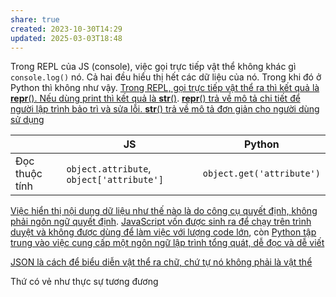 ```yaml
---
share: true
created: 2023-10-30T14:29
updated: 2025-03-03T18:48
---
```

Trong REPL của JS (console), việc gọi trực tiếp vật thể không khác gì `console.log()` nó. Cả hai đều hiểu thị hết các dữ liệu của nó. Trong khi đó ở Python thì không như vậy. [Trong REPL, gọi trực tiếp vật thể ra thì kết quả là __repr__(). Nếu dùng print thì kết quả là __str__()](./Python/Class/Trong%20REPL,%20g%E1%BB%8Di%20tr%E1%BB%B1c%20ti%E1%BA%BFp%20v%E1%BA%ADt%20th%E1%BB%83%20ra%20th%C3%AC%20k%E1%BA%BFt%20qu%E1%BA%A3%20l%C3%A0%20__repr__().%20N%E1%BA%BFu%20d%C3%B9ng%20print%20th%C3%AC%20k%E1%BA%BFt%20qu%E1%BA%A3%20l%C3%A0%20__str__().md). [__repr__() trả về mô tả chi tiết để người lập trình bảo trì và sửa lỗi. __str__() trả về mô tả đơn giản cho người dùng sử dụng](./Python/Class/__repr__()%20tr%E1%BA%A3%20v%E1%BB%81%20m%C3%B4%20t%E1%BA%A3%20chi%20ti%E1%BA%BFt%20%C4%91%E1%BB%83%20ng%C6%B0%E1%BB%9Di%20l%E1%BA%ADp%20tr%C3%ACnh%20b%E1%BA%A3o%20tr%C3%AC%20v%C3%A0%20s%E1%BB%ADa%20l%E1%BB%97i.%20__str__()%20tr%E1%BA%A3%20v%E1%BB%81%20m%C3%B4%20t%E1%BA%A3%20%C4%91%C6%A1n%20gi%E1%BA%A3n%20cho%20ng%C6%B0%E1%BB%9Di%20d%C3%B9ng%20s%E1%BB%AD%20d%E1%BB%A5ng.md) 

|                | JS                                        | Python                    |
| -------------- | ----------------------------------------- | ------------------------- |
| Đọc thuộc tính | `object.attribute`, `object['attribute']` | `object.get('attribute')` |


[Việc hiển thị nội dung dữ liệu như thế nào là do công cụ quyết định, không phải ngôn ngữ quyết định](../../../Kh%C3%A1i%20ni%E1%BB%87m%20c%C6%A1%20b%E1%BA%A3n%20v%C3%A0%20nguy%C3%AAn%20l%C3%BD%20l%E1%BA%ADp%20tr%C3%ACnh/Kh%C3%A1i%20ni%E1%BB%87m%20c%C6%A1%20b%E1%BA%A3n/Vi%E1%BB%87c%20hi%E1%BB%83n%20th%E1%BB%8B%20n%E1%BB%99i%20dung%20d%E1%BB%AF%20li%E1%BB%87u%20nh%C6%B0%20th%E1%BA%BF%20n%C3%A0o%20l%C3%A0%20do%20c%C3%B4ng%20c%E1%BB%A5%20quy%E1%BA%BFt%20%C4%91%E1%BB%8Bnh,%20kh%C3%B4ng%20ph%E1%BA%A3i%20ng%C3%B4n%20ng%E1%BB%AF%20quy%E1%BA%BFt%20%C4%91%E1%BB%8Bnh.md). [JavaScript vốn được sinh ra để chạy trên trình duyệt và không được dùng để làm việc với lượng code lớn](../%C3%9D%20%C4%91%E1%BB%93%20thi%E1%BA%BFt%20k%E1%BA%BF/JavaScript%20v%C3%A0%20Python/JavaScript%20v%E1%BB%91n%20%C4%91%C6%B0%E1%BB%A3c%20sinh%20ra%20%C4%91%E1%BB%83%20ch%E1%BA%A1y%20tr%C3%AAn%20tr%C3%ACnh%20duy%E1%BB%87t%20v%C3%A0%20kh%C3%B4ng%20%C4%91%C6%B0%E1%BB%A3c%20d%C3%B9ng%20%C4%91%E1%BB%83%20l%C3%A0m%20vi%E1%BB%87c%20v%E1%BB%9Bi%20l%C6%B0%E1%BB%A3ng%20code%20l%E1%BB%9Bn.md), còn [Python tập trung vào việc cung cấp một ngôn ngữ lập trình tổng quát, dễ đọc và dễ viết](../%C3%9D%20%C4%91%E1%BB%93%20thi%E1%BA%BFt%20k%E1%BA%BF/JavaScript%20v%C3%A0%20Python/Python%20t%E1%BA%ADp%20trung%20v%C3%A0o%20vi%E1%BB%87c%20cung%20c%E1%BA%A5p%20m%E1%BB%99t%20ng%C3%B4n%20ng%E1%BB%AF%20l%E1%BA%ADp%20tr%C3%ACnh%20t%E1%BB%95ng%20qu%C3%A1t,%20d%E1%BB%85%20%C4%91%E1%BB%8Dc%20v%C3%A0%20d%E1%BB%85%20vi%E1%BA%BFt.md)

[JSON là cách để biểu diễn vật thể ra chữ, chứ tự nó không phải là vật thể](../../../../%F0%9F%93%8AT%E1%BB%95%20ch%E1%BB%A9c,%20ph%C3%A2n%20t%C3%ADch%20d%E1%BB%AF%20li%E1%BB%87u/%C4%90%E1%BB%8Bnh%20d%E1%BA%A1ng%20d%E1%BB%AF%20li%E1%BB%87u/C%C3%B3%20c%E1%BA%A5u%20tr%C3%BAc/V%C4%83n%20b%E1%BA%A3n/JSON/JSON%20l%C3%A0%20c%C3%A1ch%20%C4%91%E1%BB%83%20bi%E1%BB%83u%20di%E1%BB%85n%20v%E1%BA%ADt%20th%E1%BB%83%20ra%20ch%E1%BB%AF,%20ch%E1%BB%A9%20t%E1%BB%B1%20n%C3%B3%20kh%C3%B4ng%20ph%E1%BA%A3i%20l%C3%A0%20v%E1%BA%ADt%20th%E1%BB%83.md)

Thứ có vẻ như thực sự tương đương 
